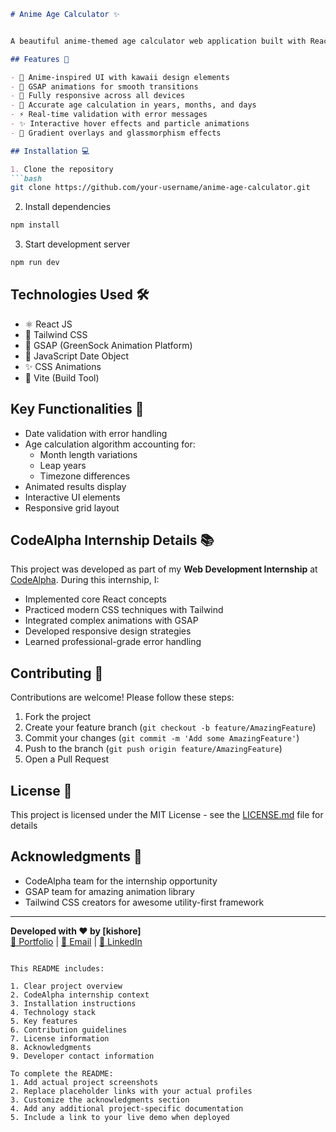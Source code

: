 ```markdown
# Anime Age Calculator ✨


A beautiful anime-themed age calculator web application built with React, Tailwind CSS, and GSAP animations. Created as part of the CodeAlpha internship program.

## Features 🚀

- 🎨 Anime-inspired UI with kawaii design elements
- 🌟 GSAP animations for smooth transitions
- 📱 Fully responsive across all devices
- 📅 Accurate age calculation in years, months, and days
- ⚡ Real-time validation with error messages
- ✨ Interactive hover effects and particle animations
- 🌈 Gradient overlays and glassmorphism effects

## Installation 💻

1. Clone the repository
```bash
git clone https://github.com/your-username/anime-age-calculator.git
```

2. Install dependencies
```bash
npm install
```

3. Start development server
```bash
npm run dev
```

## Technologies Used 🛠️

- ⚛️ React JS
- 🎨 Tailwind CSS
- 🚀 GSAP (GreenSock Animation Platform)
- 📅 JavaScript Date Object
- ✨ CSS Animations
- 🧰 Vite (Build Tool)

## Key Functionalities 🔑

- Date validation with error handling
- Age calculation algorithm accounting for:
  - Month length variations
  - Leap years
  - Timezone differences
- Animated results display
- Interactive UI elements
- Responsive grid layout

## CodeAlpha Internship Details 📚

This project was developed as part of my **Web Development Internship** at [CodeAlpha](https://www.codealpha.tech/). During this internship, I:

- Implemented core React concepts
- Practiced modern CSS techniques with Tailwind
- Integrated complex animations with GSAP
- Developed responsive design strategies
- Learned professional-grade error handling

## Contributing 🤝

Contributions are welcome! Please follow these steps:

1. Fork the project
2. Create your feature branch (`git checkout -b feature/AmazingFeature`)
3. Commit your changes (`git commit -m 'Add some AmazingFeature'`)
4. Push to the branch (`git push origin feature/AmazingFeature`)
5. Open a Pull Request

## License 📄

This project is licensed under the MIT License - see the [LICENSE.md](LICENSE.md) file for details

## Acknowledgments 🌟

- CodeAlpha team for the internship opportunity
- GSAP team for amazing animation library
- Tailwind CSS creators for awesome utility-first framework

---

**Developed with ❤️ by [kishore]**  
[🔗 Portfolio](https://pvpkishore.vercel.app/) | 
[📧 Email](pvpkishore09@gmail.com) | 
[💼 LinkedIn](https://www.linkedin.com/in/ponnala-venkata-padma-kishor-76679326a/)
```

This README includes:

1. Clear project overview
2. CodeAlpha internship context
3. Installation instructions
4. Technology stack
5. Key features
6. Contribution guidelines
7. License information
8. Acknowledgments
9. Developer contact information

To complete the README:
1. Add actual project screenshots
2. Replace placeholder links with your actual profiles
3. Customize the acknowledgments section
4. Add any additional project-specific documentation
5. Include a link to your live demo when deployed
